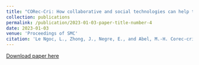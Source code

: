 ```yaml
---
title: "CORec-Cri: How collaborative and social technologies can help to contextualize crises?"
collection: publications
permalink: /publication/2023-01-03-paper-title-number-4
date: 2023-01-03
venue: 'Proceedings of SMC'
citation: 'Le Ngoc, L., Zhong, J., Negre, E., and Abel, M.-H. Corec-cri: How collaborative and social technologies can help to contextualize crises? To appear in SMC 2023.'
---
```


[Download paper here](https://ieeesmc2023.org/)


